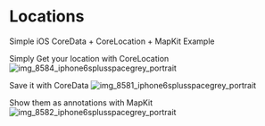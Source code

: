 # Locations
Simple iOS CoreData + CoreLocation + MapKit Example

Simply Get your location with CoreLocation
![img_8584_iphone6splusspacegrey_portrait](https://cloud.githubusercontent.com/assets/8356318/17525715/3cd8cf02-5e64-11e6-851d-9e89108e14c1.png)

Save it with CoreData
![img_8581_iphone6splusspacegrey_portrait](https://cloud.githubusercontent.com/assets/8356318/17525717/3f69e774-5e64-11e6-9436-58622d8dc34d.png)

Show them as annotations with MapKit
![img_8582_iphone6splusspacegrey_portrait](https://cloud.githubusercontent.com/assets/8356318/17525706/2ec338d0-5e64-11e6-9c63-6dc773aea910.png)
